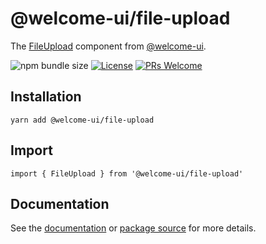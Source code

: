 # @welcome-ui/file-upload

The [FileUpload](https://welcome-ui.com/components/file-upload) component from [@welcome-ui](https://welcome-ui.com).

![npm bundle size](https://img.shields.io/bundlephobia/minzip/@welcome-ui/file-upload) [![License](https://img.shields.io/npm/l/welcome-ui.svg)](https://github.com/WTTJ/welcome-ui/tree/main/LICENSE) [![PRs Welcome](https://img.shields.io/badge/PRs-welcome-mediumspringgreen.svg)](ttps://github.com/WTTJ/welcome-ui/tree/main/CONTRIBUTING.mdx)

## Installation

    yarn add @welcome-ui/file-upload

## Import

    import { FileUpload } from '@welcome-ui/file-upload'

## Documentation

See the [documentation](https://welcome-ui.com/components/file-upload) or [package source](https://github.com/WTTJ/welcome-ui/tree/main/packages/FileUpload) for more details.
